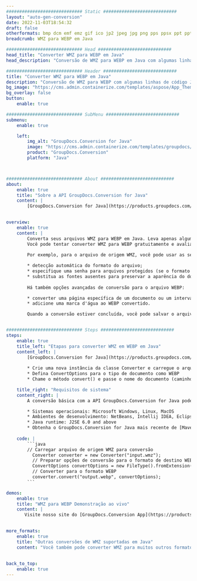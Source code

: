 ```yaml
---
############################# Static ############################
layout: "auto-gen-conversion"
date: 2022-11-03T18:54:32
draft: false
otherformats: bmp dcm emf emz gif ico jp2 jpeg jpg png pps ppsx ppt pptx psb psd svg svgz tga tif tiff webp wmf wmz
breadcrumb: WMZ para WEBP em Java

############################# Head ############################
head_title: "Converter WMZ para WEBP em Java"
head_description: "Conversão de WMZ para WEBP em Java com algumas linhas de código. Converta mais de 160 formatos de arquivo usando a API de conversão de documentos do GroupDocs para Java"

############################# Header ############################
title: "Converter WMZ para WEBP em Java"
description: "Conversão de WMZ para WEBP com algumas linhas de código Java"
bg_image: "https://cms.admin.containerize.com/templates/aspose/App_Themes/V3/images/bg/header1.png"
bg_overlay: false
button:
    enable: true

############################# SubMenu ############################
submenu:
    enable: true

    left:
        img_alt: "GroupDocs.Conversion for Java"
        image: "https://cms.admin.containerize.com/templates/groupdocs/images/product-logos/90x90-noborder/groupdocs-conversion-java.png"
        product: "GroupDocs.Conversion"
        platform: "Java"



############################# About ############################
about:
    enable: true
    title: "Sobre a API GroupDocs.Conversion for Java"
    content: |
        [GroupDocs.Conversion for Java](https://products.groupdocs.com/conversion/java/) é uma API avançada de conversão de formato de arquivo para conversão entre formatos populares de imagem e documento, como Microsoft Office, OpenDocument, PDF, HTML, e-mail, CAD. e muito mais com apenas algumas linhas de código. A API nativa detecta automaticamente os formatos dos documentos originais e oferece muitas opções para personalizar os documentos convertidos. Juntamente com a função de extrair informações de um documento, ele também suporta o armazenamento em cache dos resultados da conversão para o disco local por padrão. No entanto, qualquer tipo de armazenamento em cache pode ser suportado pela implementação das interfaces apropriadas - Amazon S3, Dropbox, Google Drive, Windows Azure, Reddis ou quaisquer outras.
    

overview:
    enable: true
    content: |
        Converta seus arquivos WMZ para WEBP em Java. Leva apenas algumas linhas de código Java em qualquer plataforma de sua escolha, como Windows, Linux, macOS.
        Você pode tentar converter WMZ para WEBP gratuitamente e avaliar a qualidade dos resultados da conversão. Junto com scripts de conversão de arquivo simples, você pode tentar opções mais sofisticadas para carregar o arquivo de origem WMZ e armazenar a saída WEBP. 
        
        Por exemplo, para o arquivo de origem WMZ, você pode usar as seguintes opções de carregamento:

        * detecção automática do formato do arquivo;
        * especifique uma senha para arquivos protegidos (se o formato de arquivo for compatível);
        * substitua as fontes ausentes para preservar a aparência do documento.
        
        Há também opções avançadas de conversão para o arquivo WEBP:

        * converter uma página específica de um documento ou um intervalo de páginas;
        * adicione uma marca d'água ao WEBP convertido.

        Quando a conversão estiver concluída, você pode salvar o arquivo WEBP no caminho do arquivo local ou em qualquer armazenamento de terceiros, como FTP, Amazon S3, Google Drive, Dropbox etc. Observe - para converter WMZ para WEBP, você não precisa instalar nenhum software adicional, como MS Office, Open Office, Adobe Acrobat Reader etc.


############################# Steps ############################
steps:
    enable: true
    title_left: "Etapas para converter WMZ em WEBP em Java"
    content_left: |
        [GroupDocs.Conversion for Java](https://products.groupdocs.com/conversion/java/) permite que os desenvolvedores convertam facilmente o arquivo WMZ para WEBP com algumas linhas de código.
        
        * Crie uma nova instância da classe Converter e carregue o arquivo WMZ com o caminho completo
        * Defina ConvertOptions para o tipo de documento como WEBP
        * Chame o método convert() e passe o nome do documento (caminho completo) e formato (WEBP) como parâmetro

    title_right: "Requisitos de sistema"
    content_right: |
        A conversão básica com a API GroupDocs.Conversion for Java pode ser feita com apenas algumas linhas de código. Nossas APIs são suportadas em todas as principais plataformas e sistemas operacionais. Antes de executar o código abaixo, certifique-se de ter os seguintes pré-requisitos instalados em seu sistema.

        * Sistemas operacionais: Microsoft Windows, Linux, MacOS
        * Ambientes de desenvolvimento: NetBeans, Intellij IDEA, Eclipse, etc.
        * Java runtime: J2SE 6.0 and above
        * Obtenha o GroupDocs.Conversion for Java mais recente de [Maven](https://repository.groupdocs.com/webapp/#/artifacts/browse/tree/General/repo/com/groupdocs/groupdocs-conversion)
         
    code: |
        ```java    
        // Carregar arquivo de origem WMZ para conversão
          Converter converter = new Converter("input.wmz");
          // Preparar opções de conversão para o formato de destino WEBP
          ConvertOptions convertOptions = new FileType().fromExtension("webp").getConvertOptions();
          // Converter para o formato WEBP
          converter.convert("output.webp", convertOptions);
        ```

demos:
    enable: true
    title: "WMZ para WEBP Demonstração ao vivo"
    content: |
       Visite nosso site do [GroupDocs.Conversion App](https://products.groupdocs.app/conversion/family) e experimente a conversão de WMZ para WEBP agora. A demonstração gratuita tem os seguintes benefícios
          

more_formats:
    enable: true
    title: "Outras conversões de WMZ suportadas em Java"
    content: "Você também pode converter WMZ para muitos outros formatos de arquivo. Por favor, veja a lista abaixo."
       
       
back_to_top:
    enable: true
---
```

